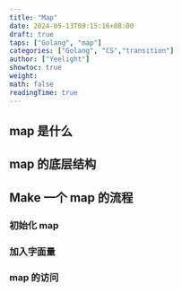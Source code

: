 ```yaml
---
title: "Map"
date: 2024-05-13T09:15:16+08:00
draft: true
taps: ["Golang", "map"]
categories: ["Golang", "CS","transition"]
author: ["Yeelight"]
showtoc: true
weight:
math: false
readingTime: true
---
```


## map 是什么

## map 的底层结构

## Make 一个 map 的流程

### 初始化 map

### 加入字面量

### map 的访问
